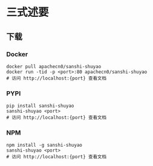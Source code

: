 # 三式述要

## 下载

### Docker

```
docker pull apachecn0/sanshi-shuyao
docker run -tid -p <port>:80 apachecn0/sanshi-shuyao
# 访问 http://localhost:{port} 查看文档
```

### PYPI

```
pip install sanshi-shuyao
sanshi-shuyao <port>
# 访问 http://localhost:{port} 查看文档
```

### NPM

```
npm install -g sanshi-shuyao
sanshi-shuyao <port>
# 访问 http://localhost:{port} 查看文档
```
